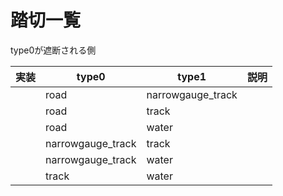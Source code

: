 # 踏切一覧

type0が遮断される側

|実装|type0|type1|説明|
|:---:|---|---|---|
|　|road|narrowgauge_track||
|　|road|track||
|　|road|water||
|　|narrowgauge_track|track||
|　|narrowgauge_track|water||
|　|track|water||
